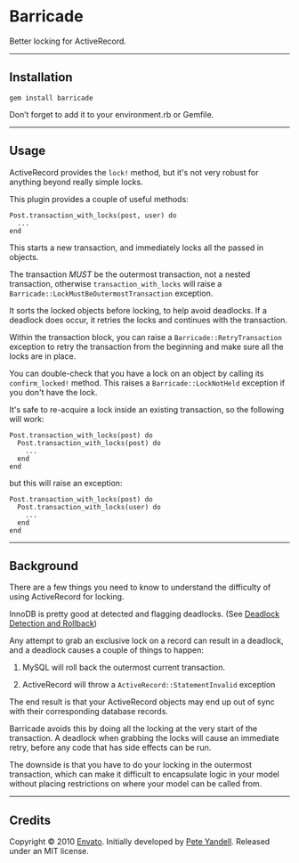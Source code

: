 Barricade
=========

Better locking for ActiveRecord.

---

Installation
------------

    gem install barricade
    
Don’t forget to add it to your environment.rb or Gemfile.
    
---

Usage
-----

ActiveRecord provides the `lock!` method, but it's not very robust
for anything beyond really simple locks.

This plugin provides a couple of useful methods:

    Post.transaction_with_locks(post, user) do
      ...
    end

This starts a new transaction, and immediately locks all the passed
in objects.

The transaction *MUST* be the outermost transaction, not a nested
transaction, otherwise `transaction_with_locks` will raise a
`Barricade::LockMustBeOutermostTransaction` exception.

It sorts the locked objects before locking, to help avoid deadlocks. If a
deadlock does occur, it retries the locks and continues with the
transaction.

Within the transaction block, you can raise a
`Barricade::RetryTransaction` exception to retry the transaction
from the beginning and make sure all the locks are in place.

You can double-check that you have a lock on an object by calling
its `confirm_locked!` method. This raises a `Barricade::LockNotHeld`
exception if you don't have the lock.

It's safe to re-acquire a lock inside an existing transaction, so
the following will work:

    Post.transaction_with_locks(post) do
      Post.transaction_with_locks(post) do
        ...
      end
    end

but this will raise an exception:

    Post.transaction_with_locks(post) do
      Post.transaction_with_locks(user) do
        ...
      end
    end
     
---

Background
----------

There are a few things you need to know to understand the difficulty of
using ActiveRecord for locking.

InnoDB is pretty good at detected and flagging deadlocks.
(See [Deadlock Detection and Rollback](http://dev.mysql.com/doc/refman/5.1/en/innodb-deadlock-detection.html))

Any attempt to grab an exclusive lock on a record can result in a
deadlock, and a deadlock causes a couple of things to happen:

1. MySQL will roll back the outermost current transaction.

2. ActiveRecord will throw a `ActiveRecord::StatementInvalid` exception

The end result is that your ActiveRecord objects may end up out of sync
with their corresponding database records.

Barricade avoids this by doing all the locking at the very start of
the transaction. A deadlock when grabbing the locks will cause an
immediate retry, before any code that has side effects can be run.

The downside is that you have to do your locking in the outermost
transaction, which can make it difficult to encapsulate logic in
your model without placing restrictions on where your model can be
called from.


---

Credits
-------

Copyright &copy; 2010 [Envato](http://envato.com).
Initially developed by [Pete Yandell](http://notahat.com).
Released under an MIT license.
